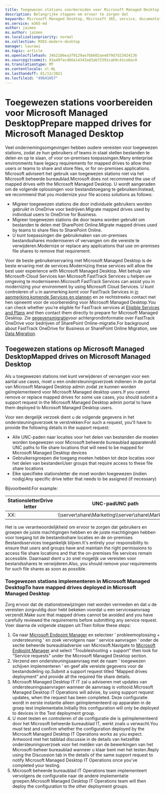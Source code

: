 ```yaml
---
title: Toegewezen stations voorbereiden voor Microsoft Managed Desktop
description: Belangrijke stappen om ervoor te zorgen dat
keywords: Microsoft Managed Desktop, Microsoft 365, service, documentatie
ms.service: m365-md
author: jaimeo
ms.author: jaimeo
ms.localizationpriority: normal
ms.collection: M365-modern-desktop
manager: laurawi
ms.topic: article
ms.openlocfilehash: 34b2186ea3f9129ae7bb602aee879d7d23424136
ms.sourcegitcommit: 83a40facd66e14343ad3ab72591cab9c41ce6ac0
ms.translationtype: MT
ms.contentlocale: nl-NL
ms.lasthandoff: 01/13/2021
ms.locfileid: "49841057"
---
```

#  <a name="prepare-mapped-drives-for-microsoft-managed-desktop"></a><span data-ttu-id="f4c69-104">Toegewezen stations voorbereiden voor Microsoft Managed Desktop</span><span class="sxs-lookup"><span data-stu-id="f4c69-104">Prepare mapped drives for Microsoft Managed Desktop</span></span>

<span data-ttu-id="f4c69-105">Veel ondernemingsomgevingen hebben oudere vereisten voor toegewezen stations, zodat ze hun gebruikers of teams in staat stellen bestanden te delen en op te slaan, of voor on-premises toepassingen.</span><span class="sxs-lookup"><span data-stu-id="f4c69-105">Many enterprise environments have legacy requirements for mapped drives to allow their users or teams to share and store files, or for on-premises applications.</span></span> <span data-ttu-id="f4c69-106">Microsoft adviseert het gebruik van toegewezen stations niet via het Microsoft beheerde bureaublad.</span><span class="sxs-lookup"><span data-stu-id="f4c69-106">Microsoft does not recommend the use of mapped drives with the Microsoft Managed Desktop.</span></span> <span data-ttu-id="f4c69-107">U wordt aangeraden om de volgende oplossingen voor bestandstoegang te gebruiken:</span><span class="sxs-lookup"><span data-stu-id="f4c69-107">Instead, we recommend that you modernize your file access solutions as follows:</span></span>
  
- <span data-ttu-id="f4c69-108">Migreer toegewezen stations die door individuele gebruikers worden gebruikt in OneDrive voor bedrijven.</span><span class="sxs-lookup"><span data-stu-id="f4c69-108">Migrate mapped drives used by individual users to OneDrive for Business.</span></span> 
- <span data-ttu-id="f4c69-109">Migreer toegewezen stations die door teams worden gebruikt om bestanden te delen met SharePoint Online.</span><span class="sxs-lookup"><span data-stu-id="f4c69-109">Migrate mapped drives used by teams to share files to SharePoint Online.</span></span> 
- <span data-ttu-id="f4c69-110">U kunt toepassingen die gebruikmaken van on-premises bestandsshares moderniseren of vervangen om die vereiste te verwijderen.</span><span class="sxs-lookup"><span data-stu-id="f4c69-110">Modernize or replace any applications that use on-premises file shares to remove that requirement.</span></span>
  
<span data-ttu-id="f4c69-111">Voor de beste gebruikerservaring met Microsoft Managed Desktop is de beste ervaring met de services.</span><span class="sxs-lookup"><span data-stu-id="f4c69-111">Modernizing these services will allow the best user experience with Microsoft Managed Desktop.</span></span> <span data-ttu-id="f4c69-112">Met behulp van Microsoft-Cloud Services kan Microsoft FastTrack Services u helpen uw omgeving te moderniseren.</span><span class="sxs-lookup"><span data-stu-id="f4c69-112">Microsoft FastTrack Services can assist you in modernizing your environment by using Microsoft Cloud Services.</span></span> <span data-ttu-id="f4c69-113">U kunt controleren of u in aanmerking komt voor FastTrack Services in [in aanmerking komende Services en plannen](https://docs.microsoft.com/fasttrack/m365-eligible-services-and-plans) en ze rechtstreeks contact met hen opneemt voor de voorbereiding voor Microsoft Managed Desktop.</span><span class="sxs-lookup"><span data-stu-id="f4c69-113">You can check whether you're eligible for FastTrack services at [Eligible Services and Plans](https://docs.microsoft.com/fasttrack/m365-eligible-services-and-plans) and then contact them directly to prepare for Microsoft Managed Desktop.</span></span> <span data-ttu-id="f4c69-114">Zie [gegevensmigratie](https://docs.microsoft.com/fasttrack/o365-data-migration)voor achtergrondinformatie over FastTrack OneDrive voor bedrijven of SharePoint Online-migratie.</span><span class="sxs-lookup"><span data-stu-id="f4c69-114">For background about FastTrack OneDrive for Business or SharePoint Online Migration, see [Data Migration](https://docs.microsoft.com/fasttrack/o365-data-migration).</span></span>

## <a name="mapped-drives-on-microsoft-managed-desktop"></a><span data-ttu-id="f4c69-115">Toegewezen stations op Microsoft Managed Desktop</span><span class="sxs-lookup"><span data-stu-id="f4c69-115">Mapped drives on Microsoft Managed Desktop</span></span>
 
<span data-ttu-id="f4c69-116">Als u toegewezen stations niet kunt verwijderen of vervangen voor een aantal use cases, moet u een ondersteuningsverzoek indienen in de portal van Microsoft Managed Desktop admin zodat ze kunnen worden geïmplementeerd voor Microsoft Managed desktop users.</span><span class="sxs-lookup"><span data-stu-id="f4c69-116">If you cannot remove or replace mapped drives for some use cases, you should submit a support request in the Microsoft Managed Desktop admin portal to have them deployed to Microsoft Managed Desktop users.</span></span>
    
<span data-ttu-id="f4c69-117">Voor een dergelijk verzoek dient u de volgende gegevens in het ondersteuningsverzoek te verstrekken:</span><span class="sxs-lookup"><span data-stu-id="f4c69-117">For such a request, you'll have to provide the following details in the support request:</span></span> 

- <span data-ttu-id="f4c69-118">Alle UNC-paden naar locaties voor het delen van bestanden die moeten worden toegewezen voor Microsoft beheerde bureaublad apparaten</span><span class="sxs-lookup"><span data-stu-id="f4c69-118">All UNC paths to file share locations that will need to be mapped for Microsoft Managed Desktop devices</span></span> 
- <span data-ttu-id="f4c69-119">Gebruikersgroepen die toegang moeten hebben tot deze locaties voor het delen van bestanden</span><span class="sxs-lookup"><span data-stu-id="f4c69-119">User groups that require access to these file share locations</span></span> 
- <span data-ttu-id="f4c69-120">Elke specifieke stationsletter die moet worden toegewezen (indien nodig)</span><span class="sxs-lookup"><span data-stu-id="f4c69-120">Any specific drive letter that needs to be assigned (if necessary)</span></span>

<span data-ttu-id="f4c69-121">Bijvoorbeeld:</span><span class="sxs-lookup"><span data-stu-id="f4c69-121">For example:</span></span>

| <span data-ttu-id="f4c69-122">Stationsletter</span><span class="sxs-lookup"><span data-stu-id="f4c69-122">Drive letter</span></span> | <span data-ttu-id="f4c69-123">UNC-pad</span><span class="sxs-lookup"><span data-stu-id="f4c69-123">UNC path</span></span> | <span data-ttu-id="f4c69-124">Gebruikersgroep</span><span class="sxs-lookup"><span data-stu-id="f4c69-124">User group</span></span> |
|--------------|----------|------------|
| <span data-ttu-id="f4c69-125">X</span><span class="sxs-lookup"><span data-stu-id="f4c69-125">X:</span></span>  | <span data-ttu-id="f4c69-126">\\\server\share\Marketing</span><span class="sxs-lookup"><span data-stu-id="f4c69-126">\\\server\share\Marketing</span></span> | <span data-ttu-id="f4c69-127">ContosoMarketing</span><span class="sxs-lookup"><span data-stu-id="f4c69-127">ContosoMarketing</span></span> |

<span data-ttu-id="f4c69-128">Het is uw verantwoordelijkheid om ervoor te zorgen dat gebruikers en groepen de juiste machtigingen hebben en de juiste machtigingen hebben voor toegang tot de bestandsshare locaties en de on-premises Bestandsservices toegankelijk blijven.</span><span class="sxs-lookup"><span data-stu-id="f4c69-128">It's entirely your responsibility to ensure that users and groups have and maintain the right permissions to access file share locations and that the on-premises file services remain accessible.</span></span> <span data-ttu-id="f4c69-129">Daarnaast dient u zo snel mogelijk uw vereisten voor bestandsshares te verwijderen.</span><span class="sxs-lookup"><span data-stu-id="f4c69-129">Also, you should remove your requirements for such file shares as soon as possible.</span></span>

### <a name="to-have-mapped-drives-deployed-in-microsoft-managed-desktop"></a><span data-ttu-id="f4c69-130">Toegewezen stations implementeren in Microsoft Managed Desktop</span><span class="sxs-lookup"><span data-stu-id="f4c69-130">To have mapped drives deployed in Microsoft Managed Desktop</span></span>
 
<span data-ttu-id="f4c69-131">Zorg ervoor dat de stationstoewijzingen niet worden vermeden en dat u de vereisten zorgvuldig door hebt bekeken voordat u een serviceaanvraag verzendt.</span><span class="sxs-lookup"><span data-stu-id="f4c69-131">Make sure that mapped drives cannot be avoided and you have carefully reviewed the requirements before submitting any service request.</span></span> <span data-ttu-id="f4c69-132">Voer daarna de volgende stappen uit:</span><span class="sxs-lookup"><span data-stu-id="f4c69-132">Then follow these steps:</span></span>

1. <span data-ttu-id="f4c69-133">Ga naar [Microsoft Endpoint Manager](https://endpoint.microsoft.com/) en selecteer ' probleemoplossing + ondersteuning ' en zoek vervolgens naar ' service aanvragen ' onder de sectie beheerde bureaubladversie van Microsoft.</span><span class="sxs-lookup"><span data-stu-id="f4c69-133">Navigate to [Microsoft Endpoint Manager](https://endpoint.microsoft.com/) and select "Troubleshooting + support" then look for "Service requests" under the Microsoft Managed Desktop section.</span></span>  
2. <span data-ttu-id="f4c69-134">Verzend een ondersteuningsaanvraag met de naam ' toegewezen schijven implementeren ' en geef alle vereiste gegevens voor de bestandsdeling op.</span><span class="sxs-lookup"><span data-stu-id="f4c69-134">Submit a support request titled “Mapped drives deployment” and provide all the required file share details.</span></span>  
3. <span data-ttu-id="f4c69-135">Microsoft Managed Desktop IT IT zal u adviseren met updates van ondersteuningsaanvragen wanneer de aanvraag is voltooid.</span><span class="sxs-lookup"><span data-stu-id="f4c69-135">Microsoft Managed Desktop IT Operations will advise, by using support request updates, when the request has been completed.</span></span> <span data-ttu-id="f4c69-136">Deze configuratie wordt in eerste instantie alleen geïmplementeerd op apparaten in de groep test implementatie.</span><span class="sxs-lookup"><span data-stu-id="f4c69-136">Initially this configuration will only be deployed to devices in the Test deployment group.</span></span>  
4. <span data-ttu-id="f4c69-137">U moet testen en controleren of de configuratie die is geïmplementeerd door het Microsoft beheerde bureaublad IT, werkt zoals u verwacht.</span><span class="sxs-lookup"><span data-stu-id="f4c69-137">You must test and confirm whether the configuration deployed by the Microsoft Managed Desktop IT Operations works as you expect.</span></span> <span data-ttu-id="f4c69-138">Antwoord met het tabblad discussie in de details van hetzelfde ondersteuningsverzoek voor het melden van de bewerkingen van het Microsoft-beheer bureaublad wanneer u klaar bent met het testen.</span><span class="sxs-lookup"><span data-stu-id="f4c69-138">Reply using the Discussion tab in the details of the same support request to notify Microsoft Managed Desktop IT Operations once you've completed your testing.</span></span>  
5. <span data-ttu-id="f4c69-139">Microsoft beheerde bureaublad IT Operations team implementeert vervolgens de configuratie naar de andere implementatie groepen.</span><span class="sxs-lookup"><span data-stu-id="f4c69-139">Microsoft Managed Desktop IT Operations team will then deploy the configuration to the other deployment groups.</span></span> 
